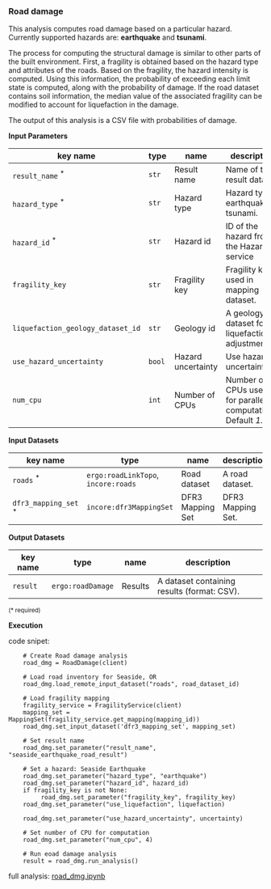 ### Road damage

This analysis computes road damage based on a particular hazard. Currently supported hazards are: **earthquake** and **tsunami**.

The process for computing the structural damage is similar to other parts of the built environment. First, a fragility
is obtained based on the hazard type and attributes of the roads. Based on the fragility, the hazard intensity is computed. 
Using this information, the probability of exceeding each limit state is computed, 
along with the probability of damage. If the road dataset contains soil information, the median value of the associated 
fragility can be modified to account for liquefaction in the damage. 

The output of this analysis is a CSV file with probabilities of damage.

**Input Parameters**

key name | type | name | description
--- | --- | --- | ---
`result_name` <sup>*</sup> | `str` | Result name | Name of the result dataset.
`hazard_type` <sup>*</sup> | `str` | Hazard type | Hazard type, earthquake or tsunami.
`hazard_id` <sup>*</sup> | `str` | Hazard id | ID of the hazard from the Hazard service
`fragility_key` | `str` | Fragility key | Fragility key used in mapping dataset.
`liquefaction_geology_dataset_id` | `str` | Geology id | A geology dataset for liquefaction adjustment.
`use_hazard_uncertainty` | `bool` | Hazard uncertainty | Use hazard uncertainty.
`num_cpu` | `int` | Number of CPUs | Number of CPUs used for parallel computations. <br>Default *1*.

**Input Datasets** 

key name | type | name | description
--- | --- | --- | ---
`roads` <sup>*</sup> | `ergo:roadLinkTopo`, <br>`incore:roads` | Road  dataset | A road dataset.
`dfr3_mapping_set` <sup>*</sup> | `incore:dfr3MappingSet` | DFR3 Mapping Set | DFR3 Mapping Set.

**Output Datasets**

key name | type | name | description
--- | --- | --- | ---
`result` | `ergo:roadDamage` | Results | A dataset containing results (format: CSV).

<small>(* required)</small>

**Execution**

code snipet:

```
    # Create Road damage analysis
    road_dmg = RoadDamage(client)

    # Load road inventory for Seaside, OR
    road_dmg.load_remote_input_dataset("roads", road_dataset_id)

    # Load fragility mapping
    fragility_service = FragilityService(client)
    mapping_set = MappingSet(fragility_service.get_mapping(mapping_id))
    road_dmg.set_input_dataset('dfr3_mapping_set', mapping_set)

    # Set result name
    road_dmg.set_parameter("result_name", "seaside_earthquake_road_result")

    # Set a hazard: Seaside Earthquake
    road_dmg.set_parameter("hazard_type", "earthquake")
    road_dmg.set_parameter("hazard_id", hazard_id)
    if fragility_key is not None:
         road_dmg.set_parameter("fragility_key", fragility_key)
    road_dmg.set_parameter("use_liquefaction", liquefaction)

    road_dmg.set_parameter("use_hazard_uncertainty", uncertainty)

    # Set number of CPU for computation
    road_dmg.set_parameter("num_cpu", 4)

    # Run eoad damage analysis
    result = road_dmg.run_analysis()
```
    
full analysis: [road_dmg.ipynb](https://github.com/IN-CORE/incore-docs/blob/master/notebooks/road_dmg.ipynb)